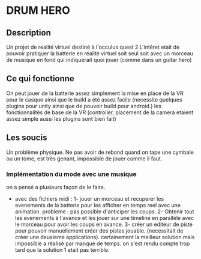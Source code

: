 # DRUM HERO

## Description

Un projet de realité virtuel destiné à l'occulus quest 2
L'intêret etait de pouvoir pratiquer la batterie en réalité virtuel soit seul soit avec un morceau de musique en fond qui indiquerait quoi jouer (comme dans un guitar hero)

## Ce qui fonctionne

On peut jouer de la batterie assez simplement
la mise en place de la VR pour le casque ainsi que le build a été assez facile (necessite quelques plugins pour unity ainsi que de pouvoir build pour android.)
les fonctionnalités de base de la VR (controller, placement de la camera etaient assez simple aussi les plugins sont bien fait)

## Les soucis

Un problème physique. Ne pas avoir de rebond quand on tape une cymbale ou un tome, est très genant, impossible de jouer comme il faut.

### Implémentation du mode avec une musique

on a pensé a plusieurs façon de le faire. 

 - avec des fichiers midi :
    1- jouer un morceau et recuperer les evenements de la batterie pour les afficher en temps reel avec une animation.
    probleme : pas possible d'anticiper les coups.
    2- Obtenir tout les evenements à l'avance et les jouer sur une timeline en parallèle avec le morceau pour avoir les coups en avance.
    3- créer un editeur de piste pour pouvoir manuellement créer des pistes jouable. (necessitait de créer une deuxieme applications).
    certainement la meilleur solution mais impossible a réalisé par manque de temps.
    on s'est rendu compte trop tard que la solution 1 etait pas terrible.
